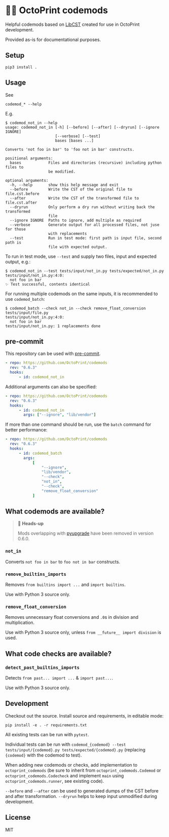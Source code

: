 # 👷‍♀️ OctoPrint codemods

Helpful codemods based on [LibCST](https://github.com/Instagram/LibCST/) created for use in OctoPrint development.

Provided as-is for documentational purposes.

## Setup

    pip3 install .

## Usage

See

    codemod_* --help

E.g.

```
$ codemod_not_in --help
usage: codemod_not_in [-h] [--before] [--after] [--dryrun] [--ignore IGNORE]
                      [--verbose] [--test]
                      bases [bases ...]

Converts 'not foo in bar' to 'foo not in bar' constructs.

positional arguments:
  bases            Files and directories (recursive) including python files to
                   be modified.

optional arguments:
  -h, --help       show this help message and exit
  --before         Write the CST of the original file to file.cst.before
  --after          Write the CST of the transformed file to file.cst.after
  --dryrun         Only perform a dry run without writing back the transformed
                   file
  --ignore IGNORE  Paths to ignore, add multiple as required
  --verbose        Generate output for all processed files, not juse for those
                   with replacements
  --test           Run in test mode: first path is input file, second path is
                   file with expected output.
```

To run in test mode, use `--test` and supply two files, input and expected output, e.g.:

```
$ codemod_not_in --test tests/input/not_in.py tests/expected/not_in.py
tests/input/not_in.py:4:0:
  not foo in bar
✨ Test successful, contents identical
```

For running multiple codemods on the same inputs, it is recommended to use `codemod_batch`:

```
$ codemod_batch --check not_in --check remove_float_conversion tests/input/file.py
tests/input/not_in.py:4:0:
  not foo in bar
tests/input/not_in.py: 1 replacements done
```

## pre-commit

This repository can be used with [pre-commit](https://pre-commit.com/).

```yaml
- repo: https://github.com/OctoPrint/codemods
  rev: "0.6.3"
  hooks:
      - id: codemod_not_in
```

Additional arguments can also be specified:

```yaml
- repo: https://github.com/OctoPrint/codemods
  rev: "0.6.3"
  hooks:
      - id: codemod_not_in
        args: ["--ignore", "lib/vendor"]
```

If more than one command should be run, use the `batch` command for better performance:

```yaml
- repo: https://github.com/OctoPrint/codemods
  rev: "0.6.3"
  hooks:
      - id: codemod_batch
        args:
            [
                "--ignore",
                "lib/vendor",
                "--check",
                "not_in",
                "--check",
                "remove_float_conversion"
            ]
```

## What codemods are available?

> 🛑 **Heads-up**
>
> Mods overlapping with [pyupgrade](https://github.com/asottile/pyupgrade) have been
> removed in version 0.6.0.

### `not_in`

Converts `not foo in bar` to `foo not in bar` constructs.

### `remove_builtins_imports`

Removes `from builtins import ...` and `import builtins`.

Use with Python 3 source only.

### `remove_float_conversion`

Removes unnecessary float conversions and `.0`s in division and multiplication.

Use with Python 3 source only, unless `from __future__ import division` is used.

## What code checks are available?

### `detect_past_builtins_imports`

Detects `from past... import ...` & `import past...`.

Use with Python 3 source only.

## Development

Checkout out the source. Install source and requirements, in editable mode:

```
pip install -e . -r requirements.txt
```

All existing tests can be run with `pytest`.

Individual tests can be run with `codemod_{codemod} --test tests/input/{codemod}.py tests/expected/{codemod}.py` (replacing `{codemod}` with the codemod to test).

When adding new codemods or checks, add implementation to `octoprint_codemods` (be sure to inherit from `octoprint_codemods.Codemod` or `octoprint_codemods.Codecheck` and implement `main` using `octoprint_codemods.runner`, see existing code).

`--before` and `--after` can be used to generated dumps of the CST before and after transformation. `--dryrun` helps to keep input unmodified during development.

## License

MIT
